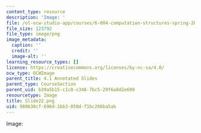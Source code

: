 ```yaml
---
content_type: resource
description: 'Image: '
file: /ol-ocw-studio-app/courses/6-004-computation-structures-spring-2017/980630cf696d1bb3050df1bc266ba5ab_Slide22.png
file_size: 123792
file_type: image/png
image_metadata:
  caption: ''
  credit: ''
  image-alt: ''
learning_resource_types: []
license: https://creativecommons.org/licenses/by-nc-sa/4.0/
ocw_type: OCWImage
parent_title: 4.1 Annotated Slides
parent_type: CourseSection
parent_uid: b39a5b15-c1c8-c348-7bc5-29f6a8d2e699
resourcetype: Image
title: Slide22.png
uid: 980630cf-696d-1bb3-050d-f1bc266ba5ab
---
```

Image: 